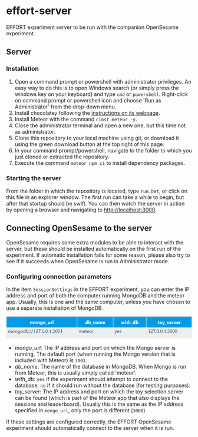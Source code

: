 # effort-server

EFFORT experiment server to be run with the companion OpenSesame experiment.

## Server

### Installation

1. Open a command prompt or powershell with administrator privileges. An easy way to do this is to open Windows search (or simply press the windows key on your keyboard) and type `cmd` or `powershell`. Right-click on command prompt or powershell icon and choose 'Run as Administrator' from the drop-down menu.
2. Install chocolatey following the [instructions on its webpage](https://chocolatey.org/install).
3. Install Meteor with the command `cinst meteor -y`.
4. Close the administrator terminal and open a new one, but this time not as administrator.
5. Clone this repository to your local machine using git, or download it using the green download button at the top right of this page.
6. In your command prompt/powershell, navigate to the folder to which you just cloned or extracted the repository.
7. Execute the command `meteor npm ci` to install dependency packages.

### Starting the server

From the folder in which the repository is located, type `run.bat`, or click on this file in an explorer window. The first run can take a while to begin, but after that startup should be swift. You can then watch the server in action by opening a browser and navigating to [http://localhost:3000](http://localhost:3000).

## Connecting OpenSesame to the server

OpenSesame requires some extra modules to be able to interact with the server, but these should be installed automatically on the first run of the experiment. If automatic installation fails for some reason, please also try to see if it succeeds when OpenSesame is run in Administrator mode.

### Configuring connection parameters

In the item `SessionSettings` in the EFFORT experiment, you can enter the IP address and port of both the computer running MongoDB and the meteor app. Usually, this is one and the same computer, unless you have chosen to use a separate installation of MongoDB.

![Example settings](doc/OS_settings.jpg)

- *mongo_url*: The IP address and port on which the Mongo server is running. The default port (when running the Mongo version that is included with Meteor) is `3001`.
- *db_name*: The name of the database in MongoDB. When Mongo is run from Meteor, this is usually simply called 'meteor'.
- *with_db*: `yes` if the experiment should attempt to connect to the database, `no` if it should run without the database (for testing purposes).
- *toy_server*: The IP address and port on which the toy selection server can be found (which is part of the Meteor app that also displays the sessions and leaderboard). Usually this is the same as the IP address specified in `mongo_url`, only the port is different (`3000`)

If these settings are configured correctly, the EFFORT OpenSesame experiment should automatically connect to the server when it is run.
